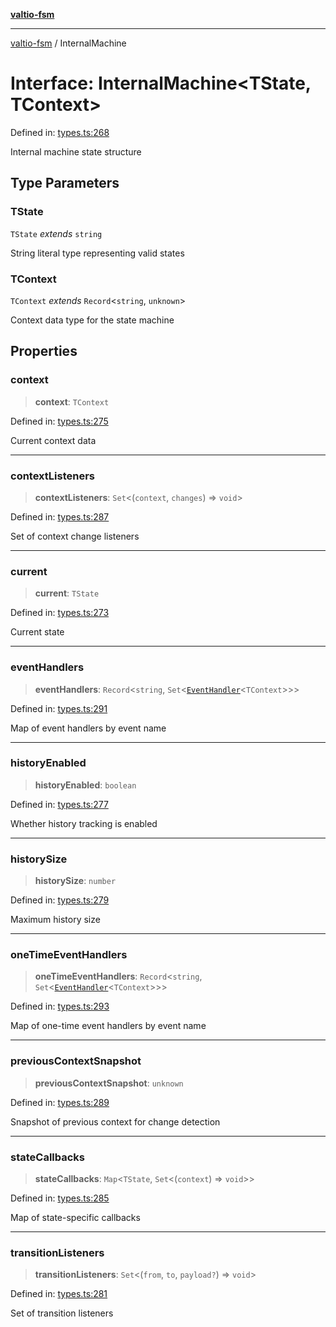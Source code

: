 [**valtio-fsm**](../README.md)

***

[valtio-fsm](../globals.md) / InternalMachine

# Interface: InternalMachine\<TState, TContext\>

Defined in: [types.ts:268](https://github.com/valtiojs/valtio-fsm/blob/1b855f4c52c53780ab3525907650e73542c9fda4/src/types.ts#L268)

Internal machine state structure

## Type Parameters

### TState

`TState` *extends* `string`

String literal type representing valid states

### TContext

`TContext` *extends* `Record`\<`string`, `unknown`\>

Context data type for the state machine

## Properties

### context

> **context**: `TContext`

Defined in: [types.ts:275](https://github.com/valtiojs/valtio-fsm/blob/1b855f4c52c53780ab3525907650e73542c9fda4/src/types.ts#L275)

Current context data

***

### contextListeners

> **contextListeners**: `Set`\<(`context`, `changes`) => `void`\>

Defined in: [types.ts:287](https://github.com/valtiojs/valtio-fsm/blob/1b855f4c52c53780ab3525907650e73542c9fda4/src/types.ts#L287)

Set of context change listeners

***

### current

> **current**: `TState`

Defined in: [types.ts:273](https://github.com/valtiojs/valtio-fsm/blob/1b855f4c52c53780ab3525907650e73542c9fda4/src/types.ts#L273)

Current state

***

### eventHandlers

> **eventHandlers**: `Record`\<`string`, `Set`\<[`EventHandler`](../type-aliases/EventHandler.md)\<`TContext`\>\>\>

Defined in: [types.ts:291](https://github.com/valtiojs/valtio-fsm/blob/1b855f4c52c53780ab3525907650e73542c9fda4/src/types.ts#L291)

Map of event handlers by event name

***

### historyEnabled

> **historyEnabled**: `boolean`

Defined in: [types.ts:277](https://github.com/valtiojs/valtio-fsm/blob/1b855f4c52c53780ab3525907650e73542c9fda4/src/types.ts#L277)

Whether history tracking is enabled

***

### historySize

> **historySize**: `number`

Defined in: [types.ts:279](https://github.com/valtiojs/valtio-fsm/blob/1b855f4c52c53780ab3525907650e73542c9fda4/src/types.ts#L279)

Maximum history size

***

### oneTimeEventHandlers

> **oneTimeEventHandlers**: `Record`\<`string`, `Set`\<[`EventHandler`](../type-aliases/EventHandler.md)\<`TContext`\>\>\>

Defined in: [types.ts:293](https://github.com/valtiojs/valtio-fsm/blob/1b855f4c52c53780ab3525907650e73542c9fda4/src/types.ts#L293)

Map of one-time event handlers by event name

***

### previousContextSnapshot

> **previousContextSnapshot**: `unknown`

Defined in: [types.ts:289](https://github.com/valtiojs/valtio-fsm/blob/1b855f4c52c53780ab3525907650e73542c9fda4/src/types.ts#L289)

Snapshot of previous context for change detection

***

### stateCallbacks

> **stateCallbacks**: `Map`\<`TState`, `Set`\<(`context`) => `void`\>\>

Defined in: [types.ts:285](https://github.com/valtiojs/valtio-fsm/blob/1b855f4c52c53780ab3525907650e73542c9fda4/src/types.ts#L285)

Map of state-specific callbacks

***

### transitionListeners

> **transitionListeners**: `Set`\<(`from`, `to`, `payload?`) => `void`\>

Defined in: [types.ts:281](https://github.com/valtiojs/valtio-fsm/blob/1b855f4c52c53780ab3525907650e73542c9fda4/src/types.ts#L281)

Set of transition listeners
